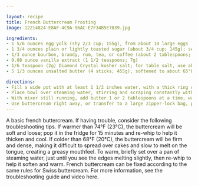 ```yaml
---

layout: recipe
title: French Buttercream Frosting
image: 12214824-E8AF-4C9A-96AC-E7F34B5E7039.jpg

ingredients:
- 1 5/6 ounces egg yolk (shy 2/3 cup; 155g), from about 10 large eggs
- 1 3/4 ounces plain or lightly toasted sugar (about 3/4 cup; 145g); see note
- 1/3 ounce bourbon, brandy, rum, tea, or coffee (about 2 tablespoons; 30g)
- 0.08 ounce vanilla extract (1 1/2 teaspoons; 7g)
- 1/6 teaspoon (2g) Diamond Crystal kosher salt; for table salt, use about half as much by volume or the same weight
- 5 1/3 ounces unsalted butter (4 sticks; 455g), softened to about 65°F (18°C)

directions:
- Fill a wide pot with at least 1 1/2 inches water, with a thick ring of crumpled aluminum foil placed on the bottom to act as a "booster seat" that will prevent the bowl from touching the bottom of the pot. Place over high heat until steaming-hot, then adjust temperature to maintain a gentle simmer. Combine egg yolks, sugar, bourbon or other liquid ingredient, vanilla, and salt in the bowl of a stand mixer.
- Place bowl over steaming water, stirring and scraping constantly with a flexible spatula, until egg yolk syrup reaches 155°F (68°C). This should take only about 5 minutes; if the process seems to be moving slowly, simply turn up the heat. Once it's ready, transfer to a stand mixer fitted with a whisk attachment and whip at high speed until mixture is fluffy, stiff, and beginning to ball up around the whisk, about 8 minutes.
- With mixer still running, add butter 1 or 2 tablespoons at a time, waiting only a second or two between additions. In the end, the buttercream should be thick, creamy, and soft but not runny, around 72°F (22°C).
- Use buttercream right away, or transfer to a large zipper-lock bag, press out the air, and seal. Buttercream can be refrigerated for up to 2 weeks and frozen for up to several months. (The main issue with longer storage in the freezer is odor absorption, not spoilage.) Rewarm to 72°F and re-whip before using.
---
```

A basic french buttercream. If having trouble, consider the following troubleshooting tips. If warmer than 74°F (23°C), the buttercream will be soft and loose; pop it in the fridge for 15 minutes and re-whip to help it thicken and cool. If colder than 68°F (20°C), the buttercream will be firm and dense, making it difficult to spread over cakes and slow to melt on the tongue, creating a greasy mouthfeel. To warm, briefly set over a pan of steaming water, just until you see the edges melting slightly, then re-whip to help it soften and warm. French buttercream can be fixed according to the same rules for Swiss buttercream. For more information, see the troubleshooting guide and video here.